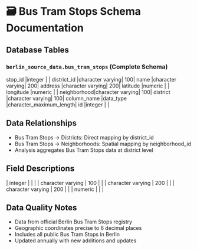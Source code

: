 # 🗃️ Bus Tram Stops Schema Documentation

## Database Tables
### `berlin_source_data.bus_tram_stops` (Complete Schema)
stop_id     |integer          |                        |
district_id |character varying|                     100|
name        |character varying|                     200|
address     |character varying|                     200|
latitude    |numeric          |                        |
longitude   |numeric          |                        |
neighborhood|character varying|                     100|
district    |character varying|                     100|
column_name       |data_type                  |character_maximum_length|
id                |integer                    |                        |

## Data Relationships
- Bus Tram Stops → Districts: Direct mapping by district_id
- Bus Tram Stops → Neighborhoods: Spatial mapping by neighborhood_id
- Analysis aggregates Bus Tram Stops data at district level

## Field Descriptions
| integer |  |  |
| character varying | 100 |  |
| character varying | 200 |  |
| character varying | 200 |  |
| numeric |  |  |

## Data Quality Notes
- Data from official Berlin Bus Tram Stops registry
- Geographic coordinates precise to 6 decimal places
- Includes all public Bus Tram Stops in Berlin
- Updated annually with new additions and updates
